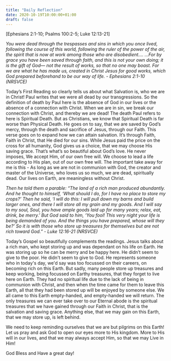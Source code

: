 ```yaml
---
title: "Daily Reflection"
date: 2020-10-19T10:00:00+01:00
draft: false
---
```


[Ephesians 2:1-10; Psalms 100:2-5; Luke 12:13-21]

*You were dead through the trespasses and sins in which you once lived, following the course of this world, following the ruler of the power of the air, the spirit that is now at work among those who are disobedient….
…For by grace you have been saved through faith, and this is not your own doing; it is the gift of God— not the result of works, so that no one may boast. For we are what he has made us, created in Christ Jesus for good works, which God prepared beforehand to be our way of life. - Ephesians 2:1-10 (NRSVCE)*

Today’s First Reading so clearly tells us about what Salvation is, who we are in Christ! Paul writes that we were all dead by our transgressions. So the definition of death by Paul here is the absence of God in our lives or the absence of a connection with Christ. When we are in sin, we break our connection with Christ, and thereby we are dead! The death Paul refers to here is Spiritual Death. But as Christians, we know that Spiritual Death is far worse than Physical Death. He goes on to say, that we are saved by God’s mercy, through the death and sacrifice of Jesus, through our Faith. This verse goes on to expand how we can attain salvation. It’s through Faith, Faith in Christ, that He died for our sins. While Jesus paid the price on the cross for all humanity, God gives us a choice, that we may choose His saving grace. That’s what’s so beautiful about God’s love. He never imposes, We accept Him, of our own free will. We choose to lead a life according to His plan, out of our own free will. The important take away for me is this - As long as we are not in communion with God, the creator and master of the Universe, who loves us so much, we are dead, spiritually dead. Our lives on Earth, are meaningless without Christ.

*Then he told them a parable: “The land of a rich man produced abundantly. And he thought to himself, ‘What should I do, for I have no place to store my crops?’ Then he said, ‘I will do this: I will pull down my barns and build larger ones, and there I will store all my grain and my goods. And I will say to my soul, Soul, you have ample goods laid up for many years; relax, eat, drink, be merry.’ But God said to him, ‘You fool! This very night your life is being demanded of you. And the things you have prepared, whose will they be?’ So it is with those who store up treasures for themselves but are not rich toward God.” - Luke 12:16-21 (NRSVCE)*

Today’s Gospel so beautifully complements the readings. Jesus talks about a rich man, who kept storing up and was dependant on his life on Earth. He was storing up so he can be merry and be happy here. He didn’t seem to give to the poor. He didn't seem to give to God. He represents someone who in today's day, we'd say was too focussed on their careers, on becoming rich on this Earth. But sadly, many people store up treasures and keep working, being focussed on Earthy treasures, that they forget to live here on Earth. They had no spiritual life due to the lack of being in communion with Christ, and then when the time came for them to leave this Earth, all that they had been stored up will be enjoyed by someone else. We all came to this Earth empty-handed, and empty-handed we will return. The only treasures we can ever take over to our Eternal abode is the spiritual treasures that we have gained through our Faith in Christ, that is the salvation and saving grace. Anything else, that we may gain on this Earth, that we may store up, is left behind.

We need to keep reminding ourselves that we are but pilgrims on this Earth! Let us pray and ask God to open our eyes more to His kingdom. More to His will in our lives, and that we may always accept Him, so that we may Live in Him!

God Bless and Have a great day!